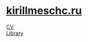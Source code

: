 # <a href="https://kirillmeschc.ru">kirillmeschc.ru</a>
<a href="https://kirillmeschc.ru/cv">CV</a>
<br>
<a href="https://kirillmeschc.ru/library">Library</a>
